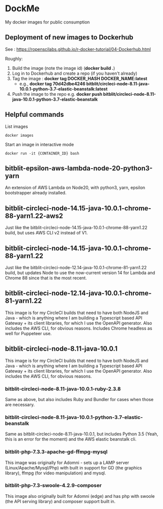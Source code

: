 # DockMe
My docker images for public consumption

## Deployment of new images to Dockerhub
See : https://ropenscilabs.github.io/r-docker-tutorial/04-Dockerhub.html

Roughly:
1. Build the image (note the image id) (**docker build .**)
1. Log in to Dockerhub and create a repo (if you haven't already)
1. Tag the image : **docker tag DOCKER_HASH DOCKER_NAME:latest** 
   * e.g., **docker tag 70d42dbe4246 bitblit/circleci-node-8.11-java-10.0.1-python-3.7-elastic-beanstalk:latest**
1. Push the image to the repo  e.g. **docker push bitblit/circleci-node-8.11-java-10.0.1-python-3.7-elastic-beanstalk**

## Helpful commands

List images
```
docker images
```

Start an image in interactive mode
```
docker run -it {CONTAINER_ID} bash 
```

## bitblit-epsilon-aws-lambda-node-20-python3-yarn
An extension of AWS Lambda on Node20, with python3, yarn, epsilon bootstrapper already installed.

## bitblit-circleci-node-14.15-java-10.0.1-chrome-88-yarn1.22-aws2

Just like the bitblit-circleci-node-14.15-java-10.0.1-chrome-88-yarn1.22 build, but uses AWS CLI v2 instead of 
V1.

## bitblit-circleci-node-14.15-java-10.0.1-chrome-88-yarn1.22

Just like the bitblit-circleci-node-12.14-java-10.0.1-chrome-81-yarn1.22 build, but updates Node to use the
now-current version 14 for Lambda and Chrome 88 since that is the most recent.

## bitblit-circleci-node-12.14-java-10.0.1-chrome-81-yarn1.22

This image is for my CircleCI builds that need to have both NodeJS and Java - which is anything where I am building
a Typescript based API Gateway + its client libraries, for which I use the OpenAPI generator.  Also includes the
AWS CLI, for obvious reasons.  Includes Chrome headless as well for Puppeteer use.


## bitblit-circleci-node-8.11-java-10.0.1

This image is for my CircleCI builds that need to have both NodeJS and Java - which is anything where I am building
a Typescript based API Gateway + its client libraries, for which I use the OpenAPI generator.  Also includes the
AWS CLI, for obvious reasons.

### bitblit-circleci-node-8.11-java-10.0.1-ruby-2.3.8

Same as above, but also includes Ruby and Bundler for cases when those are necessary.

### bitblit-circleci-node-8.11-java-10.0.1-python-3.7-elastic-beanstalk

Same as bitblit-circleci-node-8.11-java-10.0.1, but includes Python 3.5 (Yeah, this
is an error for the moment) and the AWS elastic beanstalk cli.

### bitblit-php-7.3.3-apache-gd-ffmpg-mysql

This image was originally for Adomni - sets up a LAMP server (Linux/Apache/Mysql/Php) with built in support
for GD (the graphics library), ffmpg (for video manipulation) and mysql.

### bitblit-php-7.3-swoole-4.2.9-composer

This image also originally built for Adomni (edge) and has php with swoole (the API serving library) and composer
support built in.
